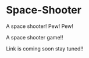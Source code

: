 # Space-Shooter

A space shooter! Pew! Pew!

A space shooter game!!

Link is coming soon stay tuned!!
